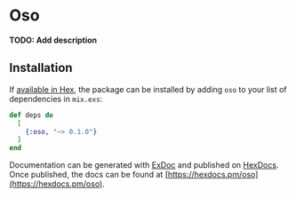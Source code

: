 # Oso

**TODO: Add description**

## Installation

If [available in Hex](https://hex.pm/docs/publish), the package can be installed
by adding `oso` to your list of dependencies in `mix.exs`:

```elixir
def deps do
  [
    {:oso, "~> 0.1.0"}
  ]
end
```

Documentation can be generated with [ExDoc](https://github.com/elixir-lang/ex_doc)
and published on [HexDocs](https://hexdocs.pm). Once published, the docs can
be found at [https://hexdocs.pm/oso](https://hexdocs.pm/oso).

